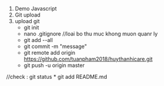 1. Demo Javascript
2. Git upload 
3. upload git
    * git init
    * nano .gitignore //loai bo thu muc khong muon quanr ly
    * git add --all
    * git commit -m "message"
    * git remote add origin https://github.com/tuanpham2018/huythanhicare.git
    * git push -u origin master
    
//check : git status
    * git add README.md
